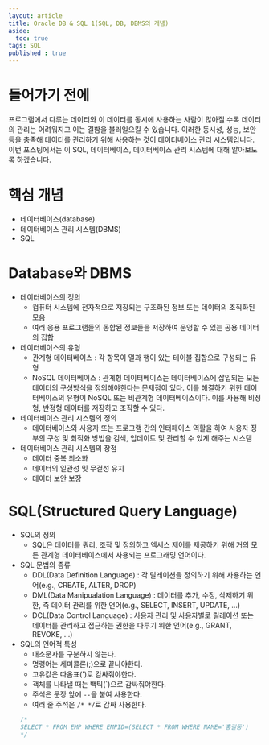 ```yaml
---
layout: article
title: Oracle DB & SQL 1(SQL, DB, DBMS의 개념)
aside:
  toc: true
tags: SQL
published : true
---
```

# 들어가기 전에
프로그램에서 다루는 데이터와 이 데이터를 동시에 사용하는 사람이 많아질 수록 데이터의 관리는 어려워지고 이는 결함을 불러일으킬 수 있습니다. 이러한 동시성, 성능, 보안 등을 충족해 데이터를 관리하기 위해 사용하는 것이 데이터베이스 관리 시스템입니다. 이번 포스팅에서는 이 SQL, 데이터베이스, 데이터베이스 관리 시스템에 대해 알아보도록 하겠습니다.

# 핵심 개념
- 데이터베이스(database)
- 데이터베이스 관리 시스템(DBMS)
- SQL

<!--more-->

# Database와 DBMS
- 데이터베이스의 정의
  - 컴퓨터 시스템에 전자적으로 저장되는 구조화된 정보 또는 데이터의 조직화된 모음
  - 여러 응용 프로그램들의 동합된 정보들을 저장하여 운영할 수 있는 공용 데이터의 집합
- 데이터베이스의 유형
  - 관계형 데이터베이스 : 각 항목이 열과 행이 있는 테이블 집합으로 구성되는 유형
  - NoSQL 데이터베이스 : 관계형 데이터베이스는 데이터베이스에 삽입되는 모든 데이터의 구성방식을 정의해야한다는 문제점이 있다. 이를 해결하기 위한 데이터베이스의 유형이 NoSQL 또는 비관계형 데이터베이스이다. 이를 사용해 비정형, 반정형 데이터를 저장하고 조직할 수 있다.
- 데이터베이스 관리 시스템의 정의
  - 데이터베이스와 사용자 또는 프로그램 간의 인터페이스 역활을 하여 사용자 정부의 구성 및 최적화 방법을 검색, 업데이트 및 관리할 수 있게 해주는 시스템
- 데이터베이스 관리 시스템의 장점
  - 데이터 중복 최소화
  - 데이터의 일관성 및 무결성 유지
  - 데이터 보안 보장

# SQL(Structured Query Language)
- SQL의 정의
  - SQL은 데이터를 쿼리, 조작 및 정의하고 엑세스 제어를 제공하기 위해 거의 모든 관계형 데이터베이스에서 사용되는 프로그래밍 언어이다.
- SQL 문법의 종류
  - DDL(Data Definition Language) : 각 릴레이션을 정의하기 위해 사용하는 언어(e.g., CREATE, ALTER, DROP)
  - DML(Data Manipualation Language) : 데이터를 추가, 수정, 삭제하기 위한, 즉 데이터 관리를 위한 언어(e.g., SELECT, INSERT, UPDATE, ...)
  - DCL(Data Control Language) : 사용자 관리 및 사용자별로 릴레이션 또는 데이터를 관리하고 접근하는 권한을 다루기 위한 언어(e.g., GRANT, REVOKE, ...)
- SQL의 언어적 특성
  - 대소문자를 구분하지 않는다.
  - 명령어는 세미콜론(;)으로 끝나야한다.
  - 고유값은 따옴표(')로 감싸줘야한다.
  - 객체를 나타낼 때는 백틱(&#96;)으로 감싸줘야한다.
  - 주석은 문장 앞에 `--`을 붙여 사용한다.
  - 여러 줄 주석은 `/* */`로 감싸 사용한다.
  ```sql
  /*
  SELECT * FROM EMP WHERE EMPID=(SELECT * FROM WHERE NAME='홍길동')
  */
  ```